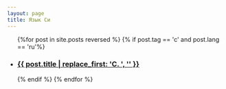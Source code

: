 ```yaml
---
layout: page
title: Язык Си
---
```


<ul>
{%for post in site.posts reversed %}
    {% if post.tag == 'c' and post.lang == 'ru'%}
        <li>
            <h3><a href="{{ post.url | prepend: site.baseurl | replace: '//', '/' }}">{{ post.title | replace_first: 'C. ', '' }}</a></h3>
        </li>
    {% endif %}
{% endfor %}
</ul>
